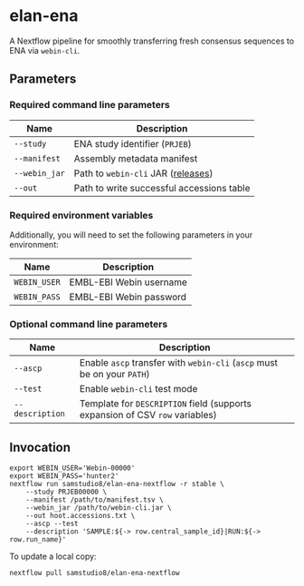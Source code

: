 # elan-ena

A Nextflow pipeline for smoothly transferring fresh consensus sequences to ENA via `webin-cli`.

## Parameters

### Required command line parameters

 | Name | Description |
 | ---- | ----------- |
 | `--study` | ENA study identifier (`PRJEB`) |
 | `--manifest` |  Assembly metadata manifest |
 | `--webin_jar` | Path to `webin-cli` JAR ([releases](https://github.com/enasequence/webin-cli/releases)) |
 | `--out` | Path to write successful accessions table |

### Required environment variables

Additionally, you will need to set the following parameters in your environment:

 | Name | Description |
 | ---- | ----------- |
 | `WEBIN_USER` | EMBL-EBI Webin username |
 | `WEBIN_PASS` | EMBL-EBI Webin password |

### Optional command line parameters

| Name | Description |
| ---- | ----------- |
| `--ascp` | Enable `ascp` transfer with `webin-cli` (`ascp` must be on your `PATH`) |
| `--test` | Enable `webin-cli` test mode |
| `--description` | Template for `DESCRIPTION` field (supports expansion of CSV `row` variables) |


## Invocation

```
export WEBIN_USER='Webin-00000'
export WEBIN_PASS='hunter2'
nextflow run samstudio8/elan-ena-nextflow -r stable \
    --study PRJEB00000 \
    --manifest /path/to/manifest.tsv \
    --webin_jar /path/to/webin-cli.jar \
    --out hoot.accessions.txt \
    --ascp --test
    --description 'SAMPLE:${-> row.central_sample_id}|RUN:${-> row.run_name}'
```

To update a local copy:

```
nextflow pull samstudio8/elan-ena-nextflow
```
